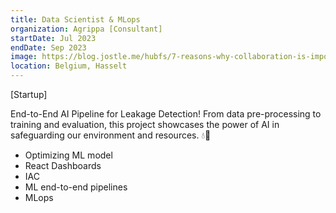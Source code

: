 ```yaml
---
title: Data Scientist & MLops
organization: Agrippa [Consultant]
startDate: Jul 2023
endDate: Sep 2023
image: https://blog.jostle.me/hubfs/7-reasons-why-collaboration-is-important-16x9.png
location: Belgium, Hasselt
---
```


[Startup]

End-to-End AI Pipeline for Leakage Detection! From data pre-processing to training and evaluation, this project showcases the power of AI in safeguarding our environment and resources. 💧🤖

- Optimizing ML model
- React Dashboards
- IAC
- ML end-to-end pipelines
- MLops

